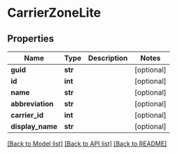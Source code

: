 # CarrierZoneLite

## Properties
Name | Type | Description | Notes
------------ | ------------- | ------------- | -------------
**guid** | **str** |  | [optional] 
**id** | **int** |  | [optional] 
**name** | **str** |  | [optional] 
**abbreviation** | **str** |  | [optional] 
**carrier_id** | **int** |  | [optional] 
**display_name** | **str** |  | [optional] 

[[Back to Model list]](../README.md#documentation-for-models) [[Back to API list]](../README.md#documentation-for-api-endpoints) [[Back to README]](../README.md)

